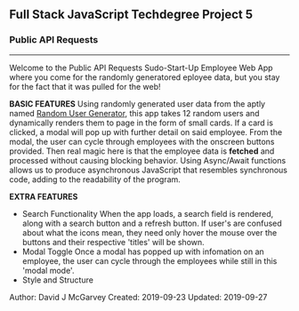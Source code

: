 Full Stack JavaScript Techdegree Project 5
-------------------------------------------
###         Public API Requests         ###
-------------------------------------------

Welcome to the Public API Requests Sudo-Start-Up Employee Web App where you come for the randomly generatored eployee data, but you stay for the fact that it was pulled for the web! 

**BASIC FEATURES**
Using randomly generated user data from the aptly named [Random User Generator](https://randomuser.me), this app takes 12 random users and dynamically renders them to page in the form of small cards. If a card is clicked, a modal will pop up with further detail on said employee. From the modal, the user can cycle through employees with the onscreen buttons provided. Then real magic here is that the employee data is **fetched** and processed without causing blocking behavior. Using Async/Await functions allows us to produce asynchronous JavaScript that resembles synchronous code, adding to the readability of the program. 

  **EXTRA FEATURES**
- Search Functionality
When the app loads, a search field is rendered, along with a search button and a refresh button. If user's are confused about what the icons mean, they need only hover the mouse over the buttons and their respective 'titles' will be shown. 
- Modal Toggle
Once a modal has popped up with infomation on an employee, the user can cycle through the employees while still in this 'modal mode'.
- Style and Structure 


Author: David J McGarvey
Created: 2019-09-23
Updated: 2019-09-27
